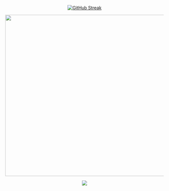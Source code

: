 
<p align="center">  
 <a href="https://git.io/streak-stats"><img src="https://streak-stats.demolab.com?user=Mdkaif2782&theme=dark" alt="GitHub Streak" /></a>
</p>

<p align="center">  
  <img width="512px" src="https://github-readme-stats.vercel.app/api/top-langs/?username=mdkaif2782&theme=transparent&hide_border=true"/>
</p>
<p align="center">  
  <img src="https://github-readme-stats.vercel.app/api?username=mdkaif2782&show_icons=true&theme=dracula"/>
</p>
